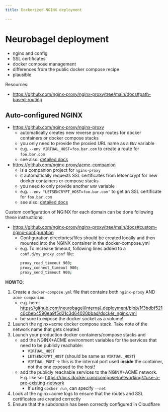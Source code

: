 ```yaml
---
title: Dockerized NGINX deployment

---
```


Neurobagel deployment
===

- nginx and config
- SSL certificates
- docker compose management
- differences from the public docker compose recipe
- plausible



Resources:
- https://github.com/nginx-proxy/nginx-proxy/tree/main/docs#path-based-routing


## Auto-configured NGINX

- https://github.com/nginx-proxy/nginx-proxy
    - automatically creates new reverse proxy routes for docker containers or docker compose stacks
    - you only need to provide the proxied URL name as a `ENV` variable
    - e.g. `--env VIRTUAL_HOST=foo.bar.com` to create a route for `foo.bar.com`
    - see also: [detailed docs](https://github.com/nginx-proxy/nginx-proxy?tab=readme-ov-file)
- https://github.com/nginx-proxy/acme-companion
    - is a companion project for `nginx-proxy`
    - it automatically requests SSL certificates from letsencrypt for new docker containers or compose stacks
    - you need to only provide another `ENV` variable
    - e.g. `--env "LETSENCRYPT_HOST=foo.bar.com"` to get an SSL certificate for `foo.bar.com`
    - see also: [detailed docs](https://github.com/nginx-proxy/acme-companion/tree/main/docs)

Custom configuration of NGINX for each domain can be done following these instructions:
- https://github.com/nginx-proxy/nginx-proxy/tree/main/docs#custom-nginx-configuration
  - Configuration directories/files should be created locally and then mounted into the NGINX container in the docker-compose.yml
  - e.g. To increase timeout, following lines added to a `conf.d/my_proxy.conf` file:
    ```bash
    proxy_read_timeout 900;
    proxy_connect_timeout 900;
    proxy_send_timeout 900;
    ```

**HOWTO**:
1. Create a `docker-compose.yml` file that contains both `nginx-proxy` AND `acme-companion`. 
    - e.g. here: https://github.com/neurobagel/internal_deployment/blob/1f3bdbf521c0cbeb4590ea9f5d21c3d64020bbad/docker_nginx.yml
    - be sure to expose the docker socket as a volume!
2. Launch the nginx+acme docker compose stack. Take note of the network name that gets created
3. Launch your production docker containers/compose stacks and 
    - add the NGINX+ACME environment variables for the services that need to be publicly reachable:
        - `VIRTUAL_HOST`
        - `LETSENCRYPT_HOST` (should be same as `VIRTUAL_HOST`)
        - `VIRTUAL_PORT` -> this is the internal port used **inside** the container, not the one exposed to the host!
    - add the publicly reachable services to the NGINX+ACME network. E.g. like so: https://docs.docker.com/compose/networking/#use-a-pre-existing-network
        - If using `docker run`, can specify `--net`
4. Look at the nginx+acme logs to ensure that the routes and SSL certificates are created correctly
5. Ensure that the subdomain has been correctly configured in Cloudflare